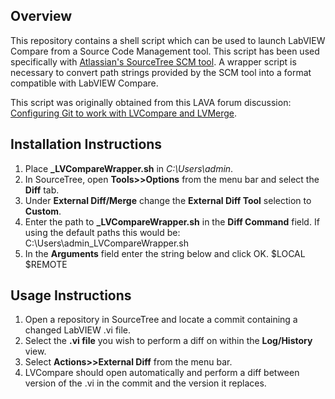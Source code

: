 ## Overview
This repository contains a shell script which can be used to launch LabVIEW Compare from a Source Code Management tool. This script has been used specifically with [Atlassian's SourceTree SCM tool](https://www.sourcetreeapp.com/). A wrapper script is necessary to convert path strings provided by the SCM tool into a format compatible with LabVIEW Compare.

This script was originally obtained from this LAVA forum discussion: [Configuring Git to work with LVCompare and LVMerge](https://lavag.org/topic/17934-configuring-git-to-work-with-lvcompare-and-lvmerge/#entry108533).

## Installation Instructions
1. Place **_LVCompareWrapper.sh** in *C:\Users\admin*. 
2. In SourceTree, open **Tools>>Options** from the menu bar and select the **Diff** tab. 
3. Under **External Diff/Merge** change the **External Diff Tool** selection to **Custom**. 
4. Enter the path to **_LVCompareWrapper.sh** in the **Diff Command** field. If using the default paths this would be: 
       C:\Users\admin\_LVCompareWrapper.sh
5. In the **Arguments** field enter the string below and click OK. 
       $LOCAL $REMOTE
       
## Usage Instructions
1. Open a repository in SourceTree and locate a commit containing a changed LabVIEW .vi file. 
2. Select the **.vi file** you wish to perform a diff on within the **Log/History** view.
3. Select **Actions>>External Diff** from the menu bar. 
4. LVCompare should open automatically and perform a diff between version of the .vi in the commit and the version it replaces. 
